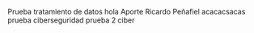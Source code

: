 Prueba tratamiento de datos
hola
Aporte Ricardo Peñafiel 
acacacsacas
prueba ciberseguridad
prueba 2 ciber


